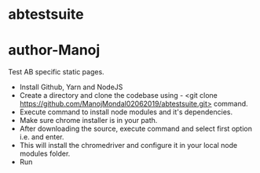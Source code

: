 # abtestsuite
# author-Manoj
Test AB specific static pages.

- Install Github, Yarn and NodeJS
- Create a directory and clone the codebase using - <git clone https://github.com/ManojMondal02062019/abtestsuite.git> command.
- Execute <yarn install> command to install node modules and it's dependencies.
- Make sure chrome installer is in your path.
- After downloading the source, execute <yarn run> command and select first option i.e. <preinstall-chromedriver> and enter.
- This will install the chromedriver and configure it in your local node modules folder.
- Run <yarn test>
